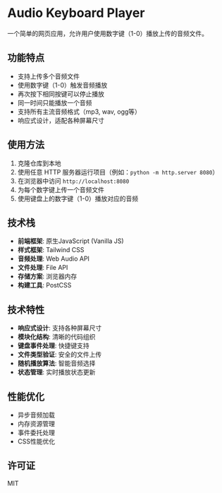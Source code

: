 # Audio Keyboard Player

一个简单的网页应用，允许用户使用数字键（1-0）播放上传的音频文件。

## 功能特点

- 支持上传多个音频文件
- 使用数字键（1-0）触发音频播放
- 再次按下相同按键可以停止播放
- 同一时间只能播放一个音频
- 支持所有主流音频格式（mp3, wav, ogg等）
- 响应式设计，适配各种屏幕尺寸

## 使用方法

1. 克隆仓库到本地
2. 使用任意 HTTP 服务器运行项目（例如：`python -m http.server 8080`）
3. 在浏览器中访问 `http://localhost:8080`
4. 为每个数字键上传一个音频文件
5. 使用键盘上的数字键（1-0）播放对应的音频

## 技术栈

- **前端框架**: 原生JavaScript (Vanilla JS)
- **样式框架**: Tailwind CSS
- **音频处理**: Web Audio API
- **文件处理**: File API
- **存储方案**: 浏览器内存
- **构建工具**: PostCSS

## 技术特性

- **响应式设计**: 支持各种屏幕尺寸
- **模块化结构**: 清晰的代码组织
- **键盘事件处理**: 快捷键支持
- **文件类型验证**: 安全的文件上传
- **随机播放算法**: 智能音频选择
- **状态管理**: 实时播放状态更新

## 性能优化

- 异步音频加载
- 内存资源管理
- 事件委托处理
- CSS性能优化

## 许可证

MIT
